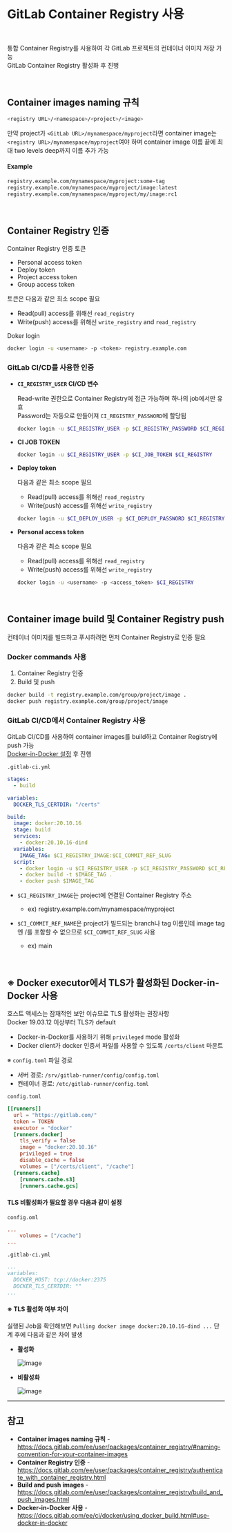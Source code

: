 # GitLab Container Registry 사용

<br>

통합 Container Registry를 사용하여 각 GitLab 프로젝트의 컨테이너 이미지 저장 가능  
GitLab Container Registry 활성화 후 진행

<br>

## Container images naming 규칙
```bash
<registry URL>/<namespace>/<project>/<image>
```

만약 project가 `<GitLab URL>/mynamespace/myproject`라면 container image는 `<registry URL>/mynamespace/myproject`여야 하며 container image 이름 끝에 최대 two levels deep까지 이름 추가 가능

#### Example
```bash
registry.example.com/mynamespace/myproject:some-tag
registry.example.com/mynamespace/myproject/image:latest
registry.example.com/mynamespace/myproject/my/image:rc1
```

<br>

## Container Registry 인증
Container Registry 인증 토큰
- Personal access token
- Deploy token
- Project access token
- Group access token

토큰은 다음과 같은 최소 scope 필요  
- Read(pull) access를 위해선 `read_registry`
- Write(push) access를 위해선 `write_registry` and `read_registry`

Doker login  
```bash
docker login -u <username> -p <token> registry.example.com
```

### GitLab CI/CD를 사용한 인증
- **`CI_REGISTRY_USER` CI/CD 변수**
  
  Read-write 권한으로 Container Registry에 접근 가능하며 하나의 job에서만 유효  
  Password는 자동으로 만들어져 `CI_REGISTRY_PASSWORD`에 할당됨
  
  ```bash
  docker login -u $CI_REGISTRY_USER -p $CI_REGISTRY_PASSWORD $CI_REGISTRY
  ```
- **CI JOB TOKEN**
  
  ```bash
  docker login -u $CI_REGISTRY_USER -p $CI_JOB_TOKEN $CI_REGISTRY
  ```
- **Deploy token**
  
  다음과 같은 최소 scope 필요  
  - Read(pull) access를 위해선 `read_registry`
  - Write(push) access를 위해선 `write_registry`
  
  ```bash
  docker login -u $CI_DEPLOY_USER -p $CI_DEPLOY_PASSWORD $CI_REGISTRY
  ```
- **Personal access token**
  
  다음과 같은 최소 scope 필요  
  - Read(pull) access를 위해선 `read_registry`
  - Write(push) access를 위해선 `write_registry`
  
  ```bash
  docker login -u <username> -p <access_token> $CI_REGISTRY
  ```

<br>

## Container image build 및 Container Registry push
컨테이너 이미지를 빌드하고 푸시하려면 먼저 Container Registry로 인증 필요

### Docker commands 사용
1. Container Registry 인증
2. Build 및 push
  ```bash
  docker build -t registry.example.com/group/project/image .
  docker push registry.example.com/group/project/image
  ```

### GitLab CI/CD에서 Container Registry 사용
GitLab CI/CD를 사용하여 container images를 build하고 Container Registry에 push 가능  
[Docker-in-Docker 설정](https://github.com/bigmtn1113/GitLab-Note/blob/master/GitLab/GitLab%20%EC%82%AC%EC%9A%A9/GitLab%20Container%20Registry%20%EC%82%AC%EC%9A%A9.md#-docker-executor%EC%97%90%EC%84%9C-tls%EA%B0%80-%ED%99%9C%EC%84%B1%ED%99%94%EB%90%9C-docker-in-docker-%EC%82%AC%EC%9A%A9) 후 진행

`.gitlab-ci.yml`  
```yaml
stages:
  - build

variables:
  DOCKER_TLS_CERTDIR: "/certs"

build:
  image: docker:20.10.16
  stage: build
  services:
    - docker:20.10.16-dind
  variables:
    IMAGE_TAG: $CI_REGISTRY_IMAGE:$CI_COMMIT_REF_SLUG
  script:
    - docker login -u $CI_REGISTRY_USER -p $CI_REGISTRY_PASSWORD $CI_REGISTRY
    - docker build -t $IMAGE_TAG .
    - docker push $IMAGE_TAG
```

- `$CI_REGISTRY_IMAGE`는 project에 연결된 Container Registry 주소
  
  - ex) registry.example.com/mynamespace/myproject
- `$CI_COMMIT_REF_NAME`은 project가 빌드되는 branch나 tag 이름인데 image tag엔 /를 포함할 수 없으므로 `$CI_COMMIT_REF_SLUG` 사용
  
  - ex) main

<br>

## ※ Docker executor에서 TLS가 활성화된 Docker-in-Docker 사용  
호스트 액세스는 잠재적인 보안 이슈므로 TLS 활성화는 권장사항  
Docker 19.03.12 이상부터 TLS가 default

- Docker-in-Docker를 사용하기 위해 `privileged` mode 활성화
- Docker client가 docker 인증서 파일를 사용할 수 있도록 `/certs/client` 마운트

※ `config.toml` 파일 경로
- 서버 경로: `/srv/gitlab-runner/config/config.toml`
- 컨테이너 경로: `/etc/gitlab-runner/config.toml`

`config.toml`
```toml
[[runners]]
  url = "https://gitlab.com/"
  token = TOKEN
  executor = "docker"
  [runners.docker]
    tls_verify = false
    image = "docker:20.10.16"
    privileged = true
    disable_cache = false
    volumes = ["/certs/client", "/cache"]
  [runners.cache]
    [runners.cache.s3]
    [runners.cache.gcs]
```

#### TLS 비활성화가 필요할 경우 다음과 같이 설정  
`config.oml`  
```toml
...
    volumes = ["/cache"]
...
```
`.gitlab-ci.yml`  
```yaml
...
variables:
  DOCKER_HOST: tcp://docker:2375
  DOCKER_TLS_CERTDIR: ""
...
```

#### ※ TLS 활성화 여부 차이
실행된 Job을 확인해보면 `Pulling docker image docker:20.10.16-dind ...` 단계 후에 다음과 같은 차이 발생

- **활성화**

  ![image](https://user-images.githubusercontent.com/46125158/226163142-83f2656b-f9fe-4834-964a-4cbc338d6ec3.png)

- **비활성화**

  ![image](https://user-images.githubusercontent.com/46125158/226163160-26d41924-9eef-402f-a50f-326dd3bed843.png)


<hr>

## 참고
- **Container images naming 규칙** - https://docs.gitlab.com/ee/user/packages/container_registry/#naming-convention-for-your-container-images
- **Container Registry 인증** - https://docs.gitlab.com/ee/user/packages/container_registry/authenticate_with_container_registry.html
- **Build and push images** - https://docs.gitlab.com/ee/user/packages/container_registry/build_and_push_images.html
- **Docker-in-Docker 사용** - https://docs.gitlab.com/ee/ci/docker/using_docker_build.html#use-docker-in-docker
